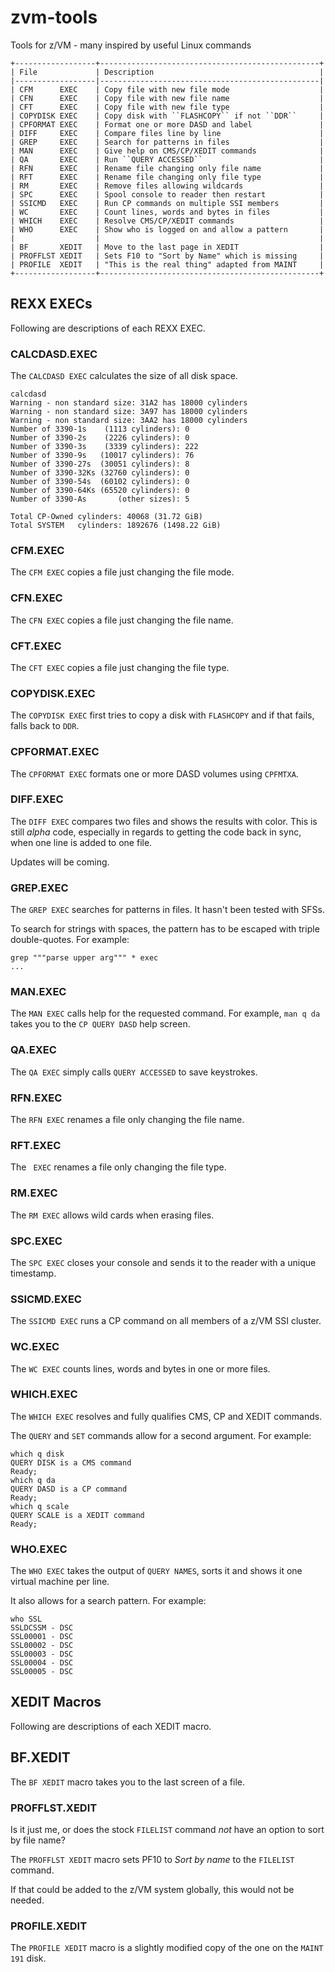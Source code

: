 # zvm-tools
Tools for z/VM - many inspired by useful Linux commands

    +------------------+-------------------------------------------------+
    | File             | Description                                     |
    |------------------|-------------------------------------------------|
    | CFM      EXEC    | Copy file with new file mode                    |
    | CFN      EXEC    | Copy file with new file name                    |
    | CFT      EXEC    | Copy file with new file type                    |
    | COPYDISK EXEC    | Copy disk with ``FLASHCOPY`` if not ``DDR``     |
    | CPFORMAT EXEC    | Format one or more DASD and label               |
    | DIFF     EXEC    | Compare files line by line                      |
    | GREP     EXEC    | Search for patterns in files                    |
    | MAN      EXEC    | Give help on CMS/CP/XEDIT commands              |
    | QA       EXEC    | Run ``QUERY ACCESSED``                          |
    | RFN      EXEC    | Rename file changing only file name             |
    | RFT      EXEC    | Rename file changing only file type             |
    | RM       EXEC    | Remove files allowing wildcards                 |
    | SPC      EXEC    | Spool console to reader then restart            |
    | SSICMD   EXEC    | Run CP commands on multiple SSI members         |
    | WC       EXEC    | Count lines, words and bytes in files           |
    | WHICH    EXEC    | Resolve CMS/CP/XEDIT commands                   |
    | WHO      EXEC    | Show who is logged on and allow a pattern       |
    |                  |                                                 |
    | BF       XEDIT   | Move to the last page in XEDIT                  |
    | PROFFLST XEDIT   | Sets F10 to "Sort by Name" which is missing     |
    | PROFILE  XEDIT   | "This is the real thing" adapted from MAINT     |
    +------------------+-------------------------------------------------+

## REXX EXECs
Following are descriptions of each REXX EXEC.

### CALCDASD.EXEC
The ``CALCDASD EXEC`` calculates the size of all disk space. 

```
calcdasd                                             
Warning - non standard size: 31A2 has 18000 cylinders
Warning - non standard size: 3A97 has 18000 cylinders
Warning - non standard size: 3AA2 has 18000 cylinders
Number of 3390-1s    (1113 cylinders): 0             
Number of 3390-2s    (2226 cylinders): 0             
Number of 3390-3s    (3339 cylinders): 222           
Number of 3390-9s   (10017 cylinders): 76            
Number of 3390-27s  (30051 cylinders): 8             
Number of 3390-32Ks (32760 cylinders): 0             
Number of 3390-54s  (60102 cylinders): 0             
Number of 3390-64Ks (65520 cylinders): 0             
Number of 3390-As       (other sizes): 5             
                                                     
Total CP-Owned cylinders: 40068 (31.72 GiB)          
Total SYSTEM   cylinders: 1892676 (1498.22 GiB)      
```
### CFM.EXEC
The ``CFM EXEC`` copies a file just changing the file mode. 

### CFN.EXEC
The ``CFN EXEC`` copies a file just changing the file name.

### CFT.EXEC
The ``CFT EXEC`` copies a file just changing the file type.

### COPYDISK.EXEC
The ``COPYDISK EXEC`` first tries to copy a disk with ``FLASHCOPY`` and if that fails, falls back to ``DDR``.

### CPFORMAT.EXEC
The ``CPFORMAT EXEC`` formats one or more DASD volumes using ``CPFMTXA``.

### DIFF.EXEC
The ``DIFF EXEC`` compares two files and shows the results with color.
This is still *alpha* code, especially in regards to getting the code back in sync, when one line is added to one file. 

Updates will be coming.

### GREP.EXEC
The ``GREP EXEC`` searches for patterns in files.
It hasn't been tested with SFSs.

To search for strings with spaces, the pattern has to be escaped with triple double-quotes.  For example:

```
grep """parse upper arg""" * exec
...
```

### MAN.EXEC
The ``MAN EXEC`` calls help for the requested command.  For example, ``man q da`` takes you to the ``CP QUERY DASD`` help screen.

### QA.EXEC
The ``QA EXEC`` simply calls ``QUERY ACCESSED`` to save keystrokes. 

### RFN.EXEC
The ``RFN EXEC`` renames a file only changing the file name. 

### RFT.EXEC
The `` EXEC`` renames a file only changing the file type.

### RM.EXEC
The ``RM EXEC`` allows wild cards when erasing files.

### SPC.EXEC
The ``SPC EXEC`` closes your console and sends it to the reader with a unique timestamp. 

### SSICMD.EXEC
The ``SSICMD EXEC`` runs a CP command on all members of a z/VM SSI cluster. 

### WC.EXEC
The ``WC EXEC`` counts lines, words and bytes in one or more files. 

### WHICH.EXEC
The ``WHICH EXEC`` resolves and fully qualifies CMS, CP and XEDIT commands.

The ``QUERY`` and ``SET`` commands allow for a second argument.  For example: 

```
which q disk            
QUERY DISK is a CMS command   
Ready;                  
which q da              
QUERY DASD is a CP command    
Ready;                  
which q scale           
QUERY SCALE is a XEDIT command
Ready;                  
``` 

### WHO.EXEC
The ``WHO EXEC`` takes the output of ``QUERY NAMES``, sorts it and shows it one virtual machine per line.

It also allows for a search pattern. For example: 

```
who SSL          
SSLDCSSM - DSC   
SSL00001 - DSC   
SSL00002 - DSC   
SSL00003 - DSC   
SSL00004 - DSC   
SSL00005 - DSC   
```

## XEDIT Macros
Following are descriptions of each XEDIT macro.

## BF.XEDIT
The ``BF XEDIT`` macro takes you to the last screen of a file. 

### PROFFLST.XEDIT
Is it just me, or does the stock ``FILELIST`` command *not* have an option to sort by file name?

The ``PROFFLST XEDIT`` macro sets PF10 to *Sort by name* to the ``FILELIST`` command.

If that could be added to the z/VM system globally, this would not be needed. 

### PROFILE.XEDIT     
The ``PROFILE XEDIT`` macro is a slightly modified copy of the one on the ``MAINT 191`` disk. 

